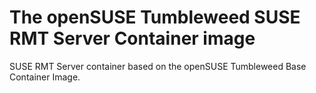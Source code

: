 # The openSUSE Tumbleweed SUSE RMT Server Container image

SUSE RMT Server container based on the openSUSE Tumbleweed Base Container Image.
